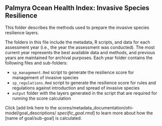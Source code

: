 ## Palmyra Ocean Health Index: Invasive Species Resilience

This folder describes the methods used to prepare the invasive species resilience layers. 


The folders in this file include the metadata, R scripts, and data for each assessment year (i.e., the year the assessment was conducted). The most current year represents the best available data and methods, and previous years are maintained for archival purposes. Each year folder contains the following files and sub-folders:     

- `sp_management.Rmd` script to generate the resilience score for management of invasive species        
- `sp_regulations.Rmd` script to generate the resilience score for rules and regulations against introduction and spread of invasive species         
- `output` folder with the layers generated in the script that are required for running the score calculation       

Click [add link here to the scores/metadata_documentation/ohi-model/goal_descriptions/ *specific_goal.rmd*] to learn more about how the [name of goal/sub-goal] is calculated. 






